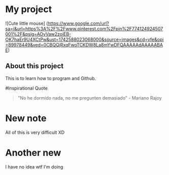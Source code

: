 
# My project

![Cute little mouse] (https://www.google.com/url?sa=i&url=https%3A%2F%2Fwww.pinterest.com%2Fpin%2F774124924507001%2F&psig=AOvVaw2zoiEB-OK7haEr9U4XCtPw&ust=1742588023068000&source=images&cd=vfe&opi=89978449&ved=0CBQQjRxqFwoTCKDW8La8mYwDFQAAAAAdAAAAABAE)

## About this project
This is to learn how to program and Github.


#Inspirational Quote
> "No he dormido nada, no me pregunten demasiado" - Mariano Rajoy


# New note
All of this is very difficult XD

# Another new
I have no idea wtf I'm doing

